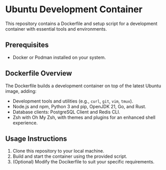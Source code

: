 # Ubuntu Development Container

This repository contains a Dockerfile and setup script for a development container with essential tools and environments.

## Prerequisites

- Docker or Podman installed on your system.

## Dockerfile Overview

The Dockerfile builds a development container on top of the latest Ubuntu image, adding:
- Development tools and utilities (e.g., `curl`, `git`, `vim`, `tmux`).
- Node.js and npm, Python 3 and pip, OpenJDK 21, Go, and Rust.
- Database clients: PostgreSQL Client and Redis CLI.
- Zsh with Oh My Zsh, with themes and plugins for an enhanced shell experience.

## Usage Instructions

1. Clone this repository to your local machine.
2. Build and start the container using the provided script.
3. (Optional) Modify the Docikerfile to suit your specific requirements.

